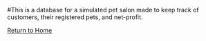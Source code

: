 #This is a database for a simulated pet salon made to keep track of customers, their registered pets, and net-profit.

<a href="index.md">Return to Home</a>
